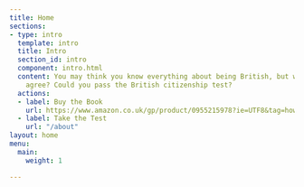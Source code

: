 ```yaml
---
title: Home
sections:
- type: intro
  template: intro
  title: Intro
  section_id: intro
  component: intro.html
  content: You may think you know everything about being British, but would the government
    agree? Could you pass the British citizenship test?
  actions:
  - label: Buy the Book
    url: https://www.amazon.co.uk/gp/product/0955215978?ie=UTF8&tag=howbritish-21&linkCode=as2&camp=1634&creative=6738&creativeASIN=0955215978
  - label: Take the Test
    url: "/about"
layout: home
menu:
  main:
    weight: 1

---
```

